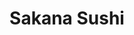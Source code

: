 ---
layout: place
title: "Sakana Sushi"
permalink: /virginia/carrollton/sakana-sushi.html
stateAbbr: VA
stateName: Virginia
cityName: Carrollton
seo:
  name: "Sakana Sushi"
  type: Restaurant
  links: null
description: "Sakana Sushi serves delicious sushi in Carrollton, Virginia. Try fresh Japanese dishes for a great dining experience. Available for takeout, lunch, and dinner."
place_id: ChIJh9_EKxx0sIkRXKnwN9WRV7Y
photos:
  - name: >-
      places/ChIJh9_EKxx0sIkRXKnwN9WRV7Y/photos/AeeoHcJomC5XX7aHO-w6Mr-YQRQXkzhtsaWYKYP_-olmeMHk14mpPsR1ivQ-AFYzQt5MpKiMvoAZm2KNFjyEg2dLNPuN8Ry3Vpddd1HmcY83zxYO00oxvXPS9whN68aC7sGka0w4_wDXFOOTFzWLNyZI7KZK929dvuQR5Ba-5a8cJvHzJlLdBFhyZ_XIf02wIPc6gfQKnSyeKAWxnYMCUcqx5plPTM0xFmT-Na6xqG2Z7ZGBuRtcAReoUsLq33RIhlfq-UFVbxFDo3IpIC5fkQl19dXBps7-1TwB86zJ_2TdIaP9AuDirEOxxJW9w2ZsHqf1-2T36iETejlsf52Z4j1FN-mDIEymldWES58wdnXkqSTQybk_YE_Es_oO1IF5jJFJXZfQLynsTQWZ9lCt4DjyssRxLV5FW4-qjlKHw3qPBrU
    widthPx: 4800
    heightPx: 2700
    authorAttributions:
      - displayName: mnorris61
        uri: https://maps.google.com/maps/contrib/105401644609115648013
        photoUri: >-
          https://lh3.googleusercontent.com/a/ACg8ocJjP2s_4dkbXREp_rztcL3LpI38B-BHyFCXmtKhrLVcMrqWUQ=s100-p-k-no-mo
    flagContentUri: >-
      https://www.google.com/local/imagery/report/?cb_client=maps_api_places.places_api&image_key=!1e10!2sCIHM0ogKEICAgICEyaDUZw&hl=en-US
    googleMapsUri: >-
      https://www.google.com/maps/place//data=!3m4!1e2!3m2!1sCIHM0ogKEICAgICEyaDUZw!2e10!4m2!3m1!1s0x89b0741c2bc4df87:0xb65791d537f0a95c
  - name: >-
      places/ChIJh9_EKxx0sIkRXKnwN9WRV7Y/photos/AeeoHcLWrog2uHkSMXVvUPKAPE-JLEbJcPZqRwUQt7Crd4YnxZ4VT199ifrwAyNvzVXy31rTjx6z6kpl_-cRC6e3oN9w3BwOdMN8cHf6ybySxzbWzhI3tFXbu31jmcsinOMLCn1u74MCrtLsMVQFQbOoJulaDdlFYVf8kHz-UmFgiqdjJyV0WNjI6BEb3WKEGNAvvkRnfjNd5o-pcK4c9KN9G78R51v23O__d0NYADewmQKKlaXCEi6H63E5w9YxWBGbOFp7gSfEOFdOWm2TRj-9vyg3869hgXomK089Hk33BMAqycnB-ZNxkTcULeSRoiaeW4EtDNO1ig_IfySPrOo_RR-MRGv_U-kD6OknuHeK7MgcIlM91D98p30B2KdF22tTEZ9FiZ9w30y6xWzH5br6sR7VKnjdYdXApIvqouwRSnJUo94
    widthPx: 4193
    heightPx: 2359
    authorAttributions:
      - displayName: Dragken Gaming
        uri: https://maps.google.com/maps/contrib/100512203794976997033
        photoUri: >-
          https://lh3.googleusercontent.com/a-/ALV-UjUP6X18aniYpVxizqCLZbaM81eocPe-uBkmmleDftS7FoWSD_XSkQ=s100-p-k-no-mo
    flagContentUri: >-
      https://www.google.com/local/imagery/report/?cb_client=maps_api_places.places_api&image_key=!1e10!2sCIHM0ogKEICAgID447zikwE&hl=en-US
    googleMapsUri: >-
      https://www.google.com/maps/place//data=!3m4!1e2!3m2!1sCIHM0ogKEICAgID447zikwE!2e10!4m2!3m1!1s0x89b0741c2bc4df87:0xb65791d537f0a95c
  - name: >-
      places/ChIJh9_EKxx0sIkRXKnwN9WRV7Y/photos/AeeoHcKVztBRpo5w4zcu9iY9bY0sQG4o5wPmV9V6aCusSMABWMGN1Z6JbHWMZioU8RZON9EWfqTFHCRX-QudCJ92zZZIUSzjrqPgdsKAES7agHeJr73nOA-sZmKGdDc3fp7tkTSGpsTe8s5WfzJldz4QzLz9Ubj-U2SEwuZrbNc0trXA7xncltwh31YUquivygQnnHVAmnTjpLOg_-zjpJrARMiQFoG-gLSDEsK5tgI5BrQtT5Cj1PepDf7ul_ljQ_pyRCJPjSID058oozAtnq5EpblMaPsYbjU6e8thJriPooB2yb0SogdLJOiSksmnheMklbw8MEQal3dGpsRQDtx81-WYCYyWhU0h11eEvthD6miAVud7pRTPQCXxbGPTiIubeQxBUyIGr7lrVj1HNIysTb5KkElbL2YoYO2QTFGdFvvM5aMnSouuNZ6PRHh3gbE7
    widthPx: 4624
    heightPx: 2604
    authorAttributions:
      - displayName: J Vieira
        uri: https://maps.google.com/maps/contrib/118089570684065685598
        photoUri: >-
          https://lh3.googleusercontent.com/a-/ALV-UjUzJIB819wy52b2xCugT4C0M5brVpc0dv04j-YLG6n-zmcGjHS2=s100-p-k-no-mo
    flagContentUri: >-
      https://www.google.com/local/imagery/report/?cb_client=maps_api_places.places_api&image_key=!1e10!2sCIABIhADydER5C1nfmfzIS0ACs_W&hl=en-US
    googleMapsUri: >-
      https://www.google.com/maps/place//data=!3m4!1e2!3m2!1sCIABIhADydER5C1nfmfzIS0ACs_W!2e10!4m2!3m1!1s0x89b0741c2bc4df87:0xb65791d537f0a95c
  - name: >-
      places/ChIJh9_EKxx0sIkRXKnwN9WRV7Y/photos/AeeoHcLxyzVHOKOpK_JCVFW_OFtO6oMnDLi65hqRJDx0alrk1wouoQpPi3K5vcwhGgauoQ9rAOczMkTbommu2YksDEpzrWO9jTadgbNQlgFiaWeOeRC1uBtUSPUwOdKO280n_nRKZ0_6pxNaamCTicEe17j7icHdXJo6e2Hp_LW8rq68vmdW4XdlEqWMPIUkz5VcFgTj0irHMNHK4h9Jgz2Y_U9Vw35IVcCfSN50sx9GYuGZZH0fcqSQDnUj2JDnjKStDmqWFJIrR1y3p1Qvh-wiiFWzcJO1qBspEMjKcXu3bLdZbV-zXTr1diFBWHVW4DMHyeUbMX6nn_6zwdHn646kjK_LI9vgIkKfK8m_a3DMqB6B4lONNIxCuW1bLfFkM3MIxISp-_Cr7fj9G2ACxRHb98gl5qEmT6hFiAu3p7vZAxP0pQ
    widthPx: 3024
    heightPx: 4032
    authorAttributions:
      - displayName: Dee Hensley
        uri: https://maps.google.com/maps/contrib/115959596406536344636
        photoUri: >-
          https://lh3.googleusercontent.com/a-/ALV-UjUDXxAsrrybDghlOgxivZdOa3CDLONXCMoovs5bPiBBUOs9eKT_=s100-p-k-no-mo
    flagContentUri: >-
      https://www.google.com/local/imagery/report/?cb_client=maps_api_places.places_api&image_key=!1e10!2sCIHM0ogKEICAgMDw8POuNA&hl=en-US
    googleMapsUri: >-
      https://www.google.com/maps/place//data=!3m4!1e2!3m2!1sCIHM0ogKEICAgMDw8POuNA!2e10!4m2!3m1!1s0x89b0741c2bc4df87:0xb65791d537f0a95c
  - name: >-
      places/ChIJh9_EKxx0sIkRXKnwN9WRV7Y/photos/AeeoHcKm4BVZQk8yh5pxQz3WL4p2oJdntrQXdGTRYYnpm0Hl-WsoSeTYX6iXvO1IQYosbslJLgx8JQYHIszHjnMS-aV5vm76Uy33-pNrZBvikNq8grbVODUOB0B5OveBiNPfjAaN9iFJD9TX3aGHbOGe7fE7TkVud9bLdYZ3FxwVK7KQgDgtO1ZfMTqn56909EzRTt7rZz3Hi-sFBqP_vo9xUTkDsbM9J_gVZSAM2b_q4GNCR5U3t-gzMqjf1UKdkoxC8dCEQGosyc2ArSKsEaXBIWYNLqW9-o1zjGad1PA_XDBWT91ZSabN39-q1S2YcvsgG6iQlGSSAvdXlfUlqwU6zsXrqGKTDdeiXLN-vlQ2IsIjAun-yyQVrmbokhX4O4mXxTNKhhiQZa8jM_6AtWXeU_8c7pYpH4HIf--2cIf2bGVA8437mdpOf44wLEagP0-r
    widthPx: 4000
    heightPx: 3000
    authorAttributions:
      - displayName: Analyn Shaw
        uri: https://maps.google.com/maps/contrib/103316854867908845839
        photoUri: >-
          https://lh3.googleusercontent.com/a-/ALV-UjU9ggdtdddFpGn1_gh55plcpL92M9v9qraBSUbJbw1KQ72HAaJf=s100-p-k-no-mo
    flagContentUri: >-
      https://www.google.com/local/imagery/report/?cb_client=maps_api_places.places_api&image_key=!1e10!2sCIABIhADycKzdCflJGfcW9kABq0j&hl=en-US
    googleMapsUri: >-
      https://www.google.com/maps/place//data=!3m4!1e2!3m2!1sCIABIhADycKzdCflJGfcW9kABq0j!2e10!4m2!3m1!1s0x89b0741c2bc4df87:0xb65791d537f0a95c
  - name: >-
      places/ChIJh9_EKxx0sIkRXKnwN9WRV7Y/photos/AeeoHcLBiGAJtchj17dKVIUAJT-msVS3iyyHTCPDu23u6FUtRYSzxnVrzN-whEDSwAWTPHmn-rfabQZuEitI4ZD2UE6EYd63VzyiFoJOYspoCgzwHwc2RJpTD_WSLYrc4y5lFym6-csM4l9sS5twu0vhr4HcCD-A_YGm2xU-dlhAo8nawPmOCOXnHMjKcoo1b7D7iDRZNPRE3BgOKMwNvXk9Se17n5uGvieh3W7Rh_9065t8BvujIbs_X9u-zeAc2tQIOl97T4GMtd2icsZPs2jL0o9XAWaY3RXg0p0zDH5oCpQAS1LA1TTRO9YlyuwhbUOfawY4mYbK5_4ytS_zr9R9hHUg5BLNG36eIQaiqb7Pf5rxXTlhDYwyV5ZBmZdIhR8dGP1TZ7hT2tKER8i9i_1Wq7tHKeWjGZDRAF8524RU1BwOSw
    widthPx: 4000
    heightPx: 2252
    authorAttributions:
      - displayName: Dan Deibler
        uri: https://maps.google.com/maps/contrib/104534998147049818337
        photoUri: >-
          https://lh3.googleusercontent.com/a-/ALV-UjXTjOBOh7tcgFXbRu4FrQ8ME3xDPPs-A6NVF8bSK1tIRmyJo20=s100-p-k-no-mo
    flagContentUri: >-
      https://www.google.com/local/imagery/report/?cb_client=maps_api_places.places_api&image_key=!1e10!2sCIHM0ogKEICAgIDBy9nqJA&hl=en-US
    googleMapsUri: >-
      https://www.google.com/maps/place//data=!3m4!1e2!3m2!1sCIHM0ogKEICAgIDBy9nqJA!2e10!4m2!3m1!1s0x89b0741c2bc4df87:0xb65791d537f0a95c
  - name: >-
      places/ChIJh9_EKxx0sIkRXKnwN9WRV7Y/photos/AeeoHcIN3M_zUNhpFXUtTcFAF9TDn_mTkm02K17cfMHLdF_SvdrJDPlNW7ZkDTQb6n4luIHtWL45WZLGzBJLVn9lbXzTo_jzqU8WtaAfvgzs28_v_MA4Vg2mWhtoaB08uWehhYFWIZhJo6Ho7O-k_QSiyZnygYgy-eg8FZTZECfw1ghZz7jkQ2URSr-lI1P3TLXuPJlMOL3pkN3IDOXC0U2gtWU6iTCGI7XrYOiZ8wUyq5WrgJWsHOq0Wwcpv5uc-qOZi2v0WSr8KEXCtFFELaYrtAKa78Y_HtcmH9yNo8q3ccZfvoEvTJ_-YNXURLW3h264z7HgBF8DHXng95ALMuZ0Bv13oJ21yVyU5N492QWEn5PUy_690IAhPE9oPguFB3t9w04kx70Kmb98uK9I8L4pBmFAokvRTNlypy_BTd5eJtWz2toE
    widthPx: 4000
    heightPx: 3000
    authorAttributions:
      - displayName: playercom
        uri: https://maps.google.com/maps/contrib/102383797008117215543
        photoUri: >-
          https://lh3.googleusercontent.com/a-/ALV-UjVf8KAybcytThk2WScBBA1MECFKzFa1hcccxCmfteucymB5YN6m=s100-p-k-no-mo
    flagContentUri: >-
      https://www.google.com/local/imagery/report/?cb_client=maps_api_places.places_api&image_key=!1e10!2sCIHM0ogKEICAgICcuLjyjAE&hl=en-US
    googleMapsUri: >-
      https://www.google.com/maps/place//data=!3m4!1e2!3m2!1sCIHM0ogKEICAgICcuLjyjAE!2e10!4m2!3m1!1s0x89b0741c2bc4df87:0xb65791d537f0a95c
  - name: >-
      places/ChIJh9_EKxx0sIkRXKnwN9WRV7Y/photos/AeeoHcLL5Pu6ZT5Zt3uiFHd_yD2KyLyKIIce0gdA2jit6LTfh7TcbwtbLg132hfgoIrzT8e2WvgMUyCQCXNc-bqwijl3fluvvyytWpzsw4rDJEmnnc20cr-Op46SfPdYoLqHrOSi9D7bR39CVAWCEDvEAAxnUeFes9BZhMypyObgDf0n9rCkNU3BpzYZ6SJGEoTfJKFWhjR2cEKRkMImIKLjSL0LW-GPDhtnjGGLIKhmCDzh8tvBDKNepKMQIdgxGJOfjxRgTR2XiHsaKz3zgD3uRzWozBXBaIIesaBtMWalby1fn6b4T2IB7U5PC5J7CYfcAfPaT5RrpT81p3ZrZLlxCjmpjWLDe-c-GGuRqBcjdQ-eWuDcoxCiiFXfCaV-pEVk0C1qbFlSNTSRStc89j66jZsANGrHcsMfTwxjbyIiHoZ6hQ
    widthPx: 4032
    heightPx: 3024
    authorAttributions:
      - displayName: Nicholas Grant
        uri: https://maps.google.com/maps/contrib/116535882275954186505
        photoUri: >-
          https://lh3.googleusercontent.com/a-/ALV-UjUdl_QfVo8vGvSCaIHN2YVMmV-PoEDh0MyTaAdIca4FnuHrb8g=s100-p-k-no-mo
    flagContentUri: >-
      https://www.google.com/local/imagery/report/?cb_client=maps_api_places.places_api&image_key=!1e10!2sCIHM0ogKEICAgIDdw_LhOA&hl=en-US
    googleMapsUri: >-
      https://www.google.com/maps/place//data=!3m4!1e2!3m2!1sCIHM0ogKEICAgIDdw_LhOA!2e10!4m2!3m1!1s0x89b0741c2bc4df87:0xb65791d537f0a95c
  - name: >-
      places/ChIJh9_EKxx0sIkRXKnwN9WRV7Y/photos/AeeoHcII6uFQK-76tw8Ar_pv0CC2zcGv6thMq9TmP6H4Kg1ztizSsKTBt-bTfcB0GgNoeZZy2Sdc8RiUeHOim7ZOTGBHGOssjp0prFXMPr1TtlVyrq5TExHlNYuk6So2pcwxITtzXS_TW8edul0Ir_gJj-9nuo6Bejxfw5Ra2FUnJML8-Ol_b-vAKx_6M0BaWVqv1EgnT_KkXLDEQBqrM0TG38F5aOvv_DgfoK9RTAdyo9GBuTFJqreMNxzkijTp5ryGZze-hF2gzGm9_SQf2VjfhvElJTXeDcDnW2h5288xff7QPRwn1jihe4eInghS8iE6zX-7rj-KZB5uXWqM7dWaoRFcbQDP_vtejEDWPmIqRaskvDmaiK4EYC4SkG9DAj4GRoT6ijSuRpcq8-BP4MxJzF7W4ZLL37crQAWefGUzs1fbog
    widthPx: 4800
    heightPx: 2700
    authorAttributions:
      - displayName: Kathy Duncan
        uri: https://maps.google.com/maps/contrib/100502154750972485685
        photoUri: >-
          https://lh3.googleusercontent.com/a-/ALV-UjWQRdjN_nv6HPIsyV8Qtxqve1weEtxi63RF5FzI1u-18oEQPipedg=s100-p-k-no-mo
    flagContentUri: >-
      https://www.google.com/local/imagery/report/?cb_client=maps_api_places.places_api&image_key=!1e10!2sCIHM0ogKEICAgICEksabMQ&hl=en-US
    googleMapsUri: >-
      https://www.google.com/maps/place//data=!3m4!1e2!3m2!1sCIHM0ogKEICAgICEksabMQ!2e10!4m2!3m1!1s0x89b0741c2bc4df87:0xb65791d537f0a95c
  - name: >-
      places/ChIJh9_EKxx0sIkRXKnwN9WRV7Y/photos/AeeoHcI_uwnCgC3eY3JU86UiTE5jioGH7VYNN4BW6KKt9p6reEoSQ6OWxs2JO8gVCAUaOrGyw2lGgJhf7aXvfC4W9N3kIUuhRUjeUr4uIz6dVwjyCzHZ4waL5v4iVbSPBDVdS4XJEFL4a5TMaN_1n056v7I9M1X_Lkbx9romlMuOt2X6iNb6Skb-iwqCRZD9xtRwoSzLa6Mg1OKlBZTMUqmqs8EK1cqF7_8b3a4K1nLIQ6yKzj1dtLYSPda9VQpxYjDflOS_C2N2PxGEn8B_0O5SYnQO5WI1oGu9WdGhYIzV0SW5VXyMSFPEUJ9gAp0TE3oF-fWNDe3EyfCS26Rg23ijOnaAOyq0j63I4MkSsGBTcDbXZp-4RiAMm32eSwPx6JabTrViY1sWahN1_Qn5BaMRJ-Jww_j-BESneNJ8wt8Z2b8
    widthPx: 4032
    heightPx: 3024
    authorAttributions:
      - displayName: Kaleena Morgan
        uri: https://maps.google.com/maps/contrib/104133473489127514788
        photoUri: >-
          https://lh3.googleusercontent.com/a-/ALV-UjXwbr2WS-iSZGe8zbEfcGESklq34Rydqcs13LZbSRwbDvd7clPhXQ=s100-p-k-no-mo
    flagContentUri: >-
      https://www.google.com/local/imagery/report/?cb_client=maps_api_places.places_api&image_key=!1e10!2sCIHM0ogKEICAgID4s9HqDg&hl=en-US
    googleMapsUri: >-
      https://www.google.com/maps/place//data=!3m4!1e2!3m2!1sCIHM0ogKEICAgID4s9HqDg!2e10!4m2!3m1!1s0x89b0741c2bc4df87:0xb65791d537f0a95c
address: 13609 Carrollton Blvd, Carrollton, VA 23314, USA
street: 13609 Carrollton Blvd
city: Carrollton
state: VA
zip: '23314'
country: USA
neighborhood: null
latitude: '36.950430'
longitude: '-76.531805'
accessibility_options:
  wheelchairAccessibleParking: true
  wheelchairAccessibleEntrance: true
  wheelchairAccessibleRestroom: true
  wheelchairAccessibleSeating: true
business_status: OPERATIONAL
name: Sakana Sushi
google_maps_links:
  directionsUri: >-
    https://www.google.com/maps/dir//''/data=!4m7!4m6!1m1!4e2!1m2!1m1!1s0x89b0741c2bc4df87:0xb65791d537f0a95c!3e0
  placeUri: https://maps.google.com/?cid=13139130782829291868
  writeAReviewUri: >-
    https://www.google.com/maps/place//data=!4m3!3m2!1s0x89b0741c2bc4df87:0xb65791d537f0a95c!12e1
  reviewsUri: >-
    https://www.google.com/maps/place//data=!4m4!3m3!1s0x89b0741c2bc4df87:0xb65791d537f0a95c!9m1!1b1
  photosUri: >-
    https://www.google.com/maps/place//data=!4m3!3m2!1s0x89b0741c2bc4df87:0xb65791d537f0a95c!10e5
primary_type: Japanese Restaurant
opening_hours:
  regular: null
  current: null
secondary_opening_hours:
  regular:
    weekdayDescriptions: null
    type: null
  current:
    weekdayDescriptions: null
    type: null
phone: (757) 745-7612
price_level: PRICE_LEVEL_MODERATE
price_range: $20 &ndash; $30
rating: '4.8'
rating_count: 389
website: null
reviews:
  - name: >-
      places/ChIJh9_EKxx0sIkRXKnwN9WRV7Y/reviews/ChdDSUhNMG9nS0VJQ0FnTUR3OFBPdTVBRRAB
    relativePublishTimeDescription: 3 weeks ago
    rating: 5
    text:
      text: >-
        I have been coming here since they opened.  It is the best sushi
        restaurant by far in the 757 area code.   I love all the different
        variety of sushi, sashimi, and rolls that are available.  The quality of
        the fish is superb.  I have eaten at various sushi restaurants in the
        757 and this is the best.  I drive 30 minutes one way to dine here. 
        There are several sushi restaurants closer but not nearly as good.  Also
        the staff is friendly and wants to make sure you enjoy everything you
        ordered.   I love sitting at the sushi bar and watching them prepare the
        variety of delicious delectables.
      languageCode: en
    originalText:
      text: >-
        I have been coming here since they opened.  It is the best sushi
        restaurant by far in the 757 area code.   I love all the different
        variety of sushi, sashimi, and rolls that are available.  The quality of
        the fish is superb.  I have eaten at various sushi restaurants in the
        757 and this is the best.  I drive 30 minutes one way to dine here. 
        There are several sushi restaurants closer but not nearly as good.  Also
        the staff is friendly and wants to make sure you enjoy everything you
        ordered.   I love sitting at the sushi bar and watching them prepare the
        variety of delicious delectables.
      languageCode: en
    authorAttribution:
      displayName: Dee Hensley
      uri: https://www.google.com/maps/contrib/115959596406536344636/reviews
      photoUri: >-
        https://lh3.googleusercontent.com/a-/ALV-UjUDXxAsrrybDghlOgxivZdOa3CDLONXCMoovs5bPiBBUOs9eKT_=s128-c0x00000000-cc-rp-mo-ba3
    publishTime: '2025-03-23T00:21:40.474296Z'
    flagContentUri: >-
      https://www.google.com/local/review/rap/report?postId=ChdDSUhNMG9nS0VJQ0FnTUR3OFBPdTVBRRAB&d=17924085&t=1
    googleMapsUri: >-
      https://www.google.com/maps/reviews/data=!4m6!14m5!1m4!2m3!1sChdDSUhNMG9nS0VJQ0FnTUR3OFBPdTVBRRAB!2m1!1s0x89b0741c2bc4df87:0xb65791d537f0a95c
  - name: >-
      places/ChIJh9_EKxx0sIkRXKnwN9WRV7Y/reviews/ChdDSUhNMG9nS0VJQ0FnTUR3bzl1cHVnRRAB
    relativePublishTimeDescription: 2 weeks ago
    rating: 5
    text:
      text: >-
        The atmosphere and presentation feels like a Japanese restaurant should.
        I had the chirashi which was more food than I could eat and it was
        delicious. It had tuna, salmon, octopus, eel, white fish and seaweed
        salad on top. The staff were friendly and this seems like the sort of
        sushi place that would be perfect to frequent because they will
        sometimes give out free extras to regulars.
      languageCode: en
    originalText:
      text: >-
        The atmosphere and presentation feels like a Japanese restaurant should.
        I had the chirashi which was more food than I could eat and it was
        delicious. It had tuna, salmon, octopus, eel, white fish and seaweed
        salad on top. The staff were friendly and this seems like the sort of
        sushi place that would be perfect to frequent because they will
        sometimes give out free extras to regulars.
      languageCode: en
    authorAttribution:
      displayName: Sean Ferguson
      uri: https://www.google.com/maps/contrib/115683702997984536864/reviews
      photoUri: >-
        https://lh3.googleusercontent.com/a-/ALV-UjWNT2uvdWmqjS-tu2u9z1RGs1MS__Emz5lNnITyLX4V04KKiJY=s128-c0x00000000-cc-rp-mo-ba3
    publishTime: '2025-03-28T00:51:56.750704Z'
    flagContentUri: >-
      https://www.google.com/local/review/rap/report?postId=ChdDSUhNMG9nS0VJQ0FnTUR3bzl1cHVnRRAB&d=17924085&t=1
    googleMapsUri: >-
      https://www.google.com/maps/reviews/data=!4m6!14m5!1m4!2m3!1sChdDSUhNMG9nS0VJQ0FnTUR3bzl1cHVnRRAB!2m1!1s0x89b0741c2bc4df87:0xb65791d537f0a95c
  - name: >-
      places/ChIJh9_EKxx0sIkRXKnwN9WRV7Y/reviews/ChdDSUhNMG9nS0VJQ0FnTUN3X2JHODRBRRAB
    relativePublishTimeDescription: 3 weeks ago
    rating: 5
    text:
      text: >-
        The service and atmosphere here are fantastic, the Owner is so nice and
        I absolutely recommend it! I usually go for sushi and sashimi during
        lunch, and I can’t get enough of the sushi and sashimi box at dinner
        it's amazing! Seriously, everything I've tried is delicious. If sushi
        isn’t your thing, definitely give the hibachi to try it’s just as
        awesome! Enjoy!
      languageCode: en
    originalText:
      text: >-
        The service and atmosphere here are fantastic, the Owner is so nice and
        I absolutely recommend it! I usually go for sushi and sashimi during
        lunch, and I can’t get enough of the sushi and sashimi box at dinner
        it's amazing! Seriously, everything I've tried is delicious. If sushi
        isn’t your thing, definitely give the hibachi to try it’s just as
        awesome! Enjoy!
      languageCode: en
    authorAttribution:
      displayName: Analyn Shaw
      uri: https://www.google.com/maps/contrib/103316854867908845839/reviews
      photoUri: >-
        https://lh3.googleusercontent.com/a-/ALV-UjU9ggdtdddFpGn1_gh55plcpL92M9v9qraBSUbJbw1KQ72HAaJf=s128-c0x00000000-cc-rp-mo
    publishTime: '2025-03-20T18:15:14.987376Z'
    flagContentUri: >-
      https://www.google.com/local/review/rap/report?postId=ChdDSUhNMG9nS0VJQ0FnTUN3X2JHODRBRRAB&d=17924085&t=1
    googleMapsUri: >-
      https://www.google.com/maps/reviews/data=!4m6!14m5!1m4!2m3!1sChdDSUhNMG9nS0VJQ0FnTUN3X2JHODRBRRAB!2m1!1s0x89b0741c2bc4df87:0xb65791d537f0a95c
  - name: >-
      places/ChIJh9_EKxx0sIkRXKnwN9WRV7Y/reviews/ChdDSUhNMG9nS0VJQ0FnSURWcjQyandRRRAB
    relativePublishTimeDescription: a year ago
    rating: 5
    text:
      text: >-
        This has easily become our go to once a week for dinner. Super friendly
        staff, clean, great location. The Lady working the counter is always so
        friendly and happy. Food portions were fantastic and delicious
      languageCode: en
    originalText:
      text: >-
        This has easily become our go to once a week for dinner. Super friendly
        staff, clean, great location. The Lady working the counter is always so
        friendly and happy. Food portions were fantastic and delicious
      languageCode: en
    authorAttribution:
      displayName: Nicholas Grant
      uri: https://www.google.com/maps/contrib/116535882275954186505/reviews
      photoUri: >-
        https://lh3.googleusercontent.com/a-/ALV-UjUdl_QfVo8vGvSCaIHN2YVMmV-PoEDh0MyTaAdIca4FnuHrb8g=s128-c0x00000000-cc-rp-mo-ba5
    publishTime: '2024-03-07T01:54:15.790631Z'
    flagContentUri: >-
      https://www.google.com/local/review/rap/report?postId=ChdDSUhNMG9nS0VJQ0FnSURWcjQyandRRRAB&d=17924085&t=1
    googleMapsUri: >-
      https://www.google.com/maps/reviews/data=!4m6!14m5!1m4!2m3!1sChdDSUhNMG9nS0VJQ0FnSURWcjQyandRRRAB!2m1!1s0x89b0741c2bc4df87:0xb65791d537f0a95c
  - name: >-
      places/ChIJh9_EKxx0sIkRXKnwN9WRV7Y/reviews/ChdDSUhNMG9nS0VJQ0FnSURWLXVTSHJ3RRAB
    relativePublishTimeDescription: a year ago
    rating: 4
    text:
      text: >-
        Service and atmosphere is excellent and I would recommend. My only down
        point is that they don’t have balanced portions of veggies in their
        dishes. I basically had a full onion in my hibachi dish and my mom as
        well in her veggie noodles. Aside from that everything tasted great and
        I enjoyed the experience
      languageCode: en
    originalText:
      text: >-
        Service and atmosphere is excellent and I would recommend. My only down
        point is that they don’t have balanced portions of veggies in their
        dishes. I basically had a full onion in my hibachi dish and my mom as
        well in her veggie noodles. Aside from that everything tasted great and
        I enjoyed the experience
      languageCode: en
    authorAttribution:
      displayName: Splash Montana Capone
      uri: https://www.google.com/maps/contrib/114049978795385230473/reviews
      photoUri: >-
        https://lh3.googleusercontent.com/a-/ALV-UjVyM-KZNcecqm0sGtnaK4ZO6Re8FW5zSvQYhMdL8ZpYHHQ53dM=s128-c0x00000000-cc-rp-mo-ba4
    publishTime: '2023-12-13T04:46:50.938899Z'
    flagContentUri: >-
      https://www.google.com/local/review/rap/report?postId=ChdDSUhNMG9nS0VJQ0FnSURWLXVTSHJ3RRAB&d=17924085&t=1
    googleMapsUri: >-
      https://www.google.com/maps/reviews/data=!4m6!14m5!1m4!2m3!1sChdDSUhNMG9nS0VJQ0FnSURWLXVTSHJ3RRAB!2m1!1s0x89b0741c2bc4df87:0xb65791d537f0a95c
parking_options:
  freeParkingLot: true
  valetParking: false
payment_options:
  acceptsCreditCards: true
  acceptsDebitCards: true
  acceptsCashOnly: false
  acceptsNfc: true
allow_dogs: null
curbside_pickup: null
delivery: null
dine_in: true
good_for_children: true
good_for_groups: true
good_for_sports: false
live_music: false
menu_for_children: true
outdoor_seating: null
reservable: true
restroom: true
serves_beer: true
serves_breakfast: false
serves_brunch: false
serves_cocktails: true
serves_coffee: null
serves_dinner: true
serves_dessert: true
serves_lunch: true
serves_vegetarian_food: true
serves_wine: true
takeout: true
summary: null

---